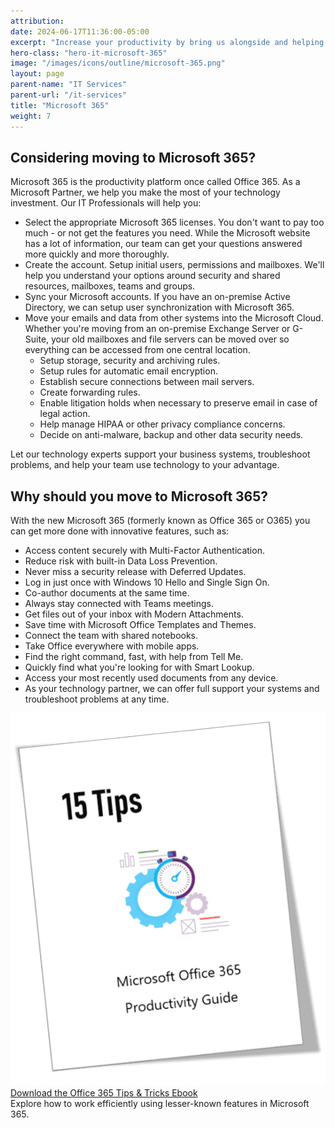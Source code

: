 ```yaml
---
attribution:
date: 2024-06-17T11:36:00-05:00
excerpt: "Increase your productivity by bring us alongside and helping you configure and manage your M365 subscription"
hero-class: "hero-it-microsoft-365"
image: "/images/icons/outline/microsoft-365.png"
layout: page
parent-name: "IT Services"
parent-url: "/it-services"
title: "Microsoft 365"
weight: 7
---
```


## Considering moving to Microsoft 365?

Microsoft 365 is the productivity platform once called Office 365. As a Microsoft Partner, we help you make the most of your technology investment. Our IT Professionals will help you:

- Select the appropriate Microsoft 365 licenses. You don't want to pay too much - or not get the features you need. While the Microsoft website has a lot of information, our team can get your questions answered more quickly and more thoroughly.
- Create the account. Setup initial users, permissions and mailboxes. We'll help you understand your options around security and shared resources, mailboxes, teams and groups.
- Sync your Microsoft accounts. If you have an on-premise Active Directory, we can setup user synchronization with Microsoft 365.
- Move your emails and data from other systems into the Microsoft Cloud. Whether you're moving from an on-premise Exchange Server or G-Suite, your old mailboxes and file servers can be moved over so everything can be accessed from one central location.
  - Setup storage, security and archiving rules.
  - Setup rules for automatic email encryption.
  - Establish secure connections between mail servers.
  - Create forwarding rules.
  - Enable litigation holds when necessary to preserve email in case of legal action.
  - Help manage HIPAA or other privacy compliance concerns.
  - Decide on anti-malware, backup and other data security needs.

Let our technology experts support your business systems, troubleshoot problems, and help your team use technology to your advantage.

## Why should you move to Microsoft 365?

With the new Microsoft 365 (formerly known as Office 365 or O365) you can get more done with innovative features, such as:

- Access content securely with Multi-Factor Authentication.
- Reduce risk with built-in Data Loss Prevention.
- Never miss a security release with Deferred Updates.
- Log in just once with Windows 10 Hello and Single Sign On.
- Co-author documents at the same time.
- Always stay connected with Teams meetings.
- Get files out of your inbox with Modern Attachments.
- Save time with Microsoft Office Templates and Themes.
- Connect the team with shared notebooks.
- Take Office everywhere with mobile apps.
- Find the right command, fast, with help from Tell Me.
- Quickly find what you're looking for with Smart Lookup.
- Access your most recently used documents from any device.
- As your technology partner, we can offer full support your systems and troubleshoot problems at any time.


[![Microsoft 365 Tips Ebook](/images/post/15-tips.png)](/docs/Office-365-Productivity-Guide.pdf)  
[Download the Office 365 Tips & Tricks Ebook](/docs/Office-365-Productivity-Guide.pdf)  
Explore how to work efficiently using lesser-known features in Microsoft 365.
